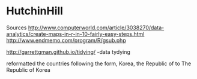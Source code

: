# HutchinHill

Sources
http://www.computerworld.com/article/3038270/data-analytics/create-maps-in-r-in-10-fairly-easy-steps.html
http://www.endmemo.com/program/R/gsub.php

http://garrettgman.github.io/tidying/ -data tydying 

reformatted the countries following the form, Korea, the Republic of to The Republic of Korea
